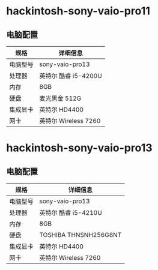 # hackintosh-sony-vaio-pro11

## 电脑配置

| 规格     | 详细信息                              |
| -------- | ------------------------------------|
| 电脑型号 | sony-vaio-pro13                       |
| 处理器   | 英特尔 酷睿 i5-4200U                   |
| 内存     | 8GB            |
| 硬盘     | 麦光黑金 512G                 |
| 集成显卡 | 英特尔 HD4400                          |
| 网卡     | 英特尔 Wireless 7260                   |

# hackintosh-sony-vaio-pro13

## 电脑配置

| 规格     | 详细信息                              |
| -------- | ------------------------------------|
| 电脑型号 | sony-vaio-pro13                       |
| 处理器   | 英特尔 酷睿 i5-4210U                   |
| 内存     | 8GB            |
| 硬盘     | TOSHIBA THNSNH256G8NT                 |
| 集成显卡 | 英特尔 HD4400                          |
| 网卡     | 英特尔 Wireless 7260                   |
